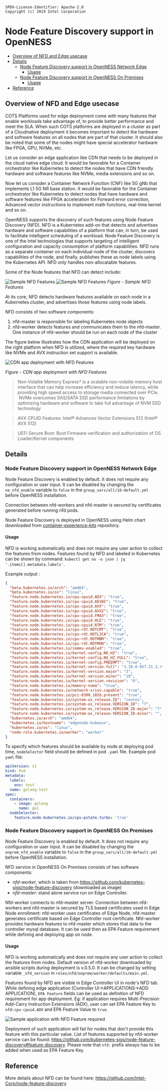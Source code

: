```text
SPDX-License-Identifier: Apache-2.0
Copyright (c) 2019 Intel Corporation
```
<!-- omit in toc -->
# Node Feature Discovery support in OpenNESS
- [Overview of NFD and Edge usecase](#overview-of-nfd-and-edge-usecase)
- [Details](#details)
  - [Node Feature Discovery support in OpenNESS Network Edge](#node-feature-discovery-support-in-openness-network-edge)
    - [Usage](#usage)
  - [Node Feature Discovery support in OpenNESS On Premises](#node-feature-discovery-support-in-openness-on-premises)
    - [Usage](#usage-1)
- [Reference](#reference)

## Overview of NFD and Edge usecase

COTS Platforms used for edge deployment come with many features that enable workloads take advantage of, to provide better performance and meet the SLA. When such COTS platforms are deployed in a cluster as part of a Cloudnative deployment it becomes important to detect the hardware and software features on all nodes that are part of that cluster. It should also be noted that some of the nodes might have special accelerator hardware like FPGA, GPU, NVMe, etc.

Let us consider an edge application like CDN that needs to be deployed in the cloud native edge cloud. It would be favorable for a Container orchestrator like Kubernetes to detect the nodes that have CDN friendly hardware and software features like NVMe, media extensions and so on.

Now let us consider a Container Network Function (CNF) like 5G gNb that implements L1 5G NR base station. It would be favorable for the Container orchestrator like Kubernetes to detect nodes that have hardware and software features like FPGA acceleration for Forward error correction, Advanced vector instructions to implement math functions, real-time kernel and so on.

OpenNESS supports the discovery of such features using Node Feature Discovery (NFD). NFD is a Kubernetes add-on that detects and advertises hardware and software capabilities of a platform that can, in turn, be used to facilitate intelligent scheduling of a workload. Node Feature Discovery is one of the Intel technologies that supports targeting of intelligent configuration and capacity consumption of platform capabilities. NFD runs as a separate container on each individual node of the cluster, discovers capabilities of the node, and finally, publishes these as node labels using the Kubernetes API. NFD only handles non-allocatable features.

Some of the Node features that NFD can detect include:

![Sample NFD Features](nfd-images/nfd1.png)
![Sample NFD Features](nfd-images/nfd2.png)
_Figure - Sample NFD Features_

At its core, NFD detects hardware features available on each node in a Kubernetes cluster, and advertises those features using node labels.

NFD consists of two software components:

1) nfd-master is responsible for labeling Kubernetes node objects
2) nfd-worker detects features and communicates them to the nfd-master. One instance of nfd-worker should be run on each node of the cluster

The figure below illustrates how the CDN application will be deployed on the right platform when NFD is utilized, where the required key hardware like NVMe and AVX instruction set support is available.

![CDN app deployment with NFD Features](nfd-images/nfd0.png)

_Figure - CDN app deployment with NFD Features_

> Non-Volatile Memory Express* is a scalable non-volatile memory host interface that can help increase efficiency and reduce latency, while providing high speed access to storage media connected over PCIe.  NVMe overcomes SAS/SATA SSD performance limitations by optimizing hardware and software to take full advantage of NVM SSD technology

> AVX CPUID Features: Intel® Advances Vector Extensions 512 (Intel® AVX 512)

> UEFI Secure Boot: Boot Firmware verification and authorization of OS Loader/Kernel  components

## Details

### Node Feature Discovery support in OpenNESS Network Edge

Node Feature Discovery is enabled by default. It does not require any configuration or user input. It can be disabled by changing the `ne_nfd_enable` variable to `false` in the `group_vars/all/10-default.yml` before OpenNESS installation.

Connection between nfd-workers and nfd-master is secured by certificates generated before running nfd pods.

Node Feature Discovery is deployed in OpenNESS using Helm chart downloaded from [container-experience-kits](https://github.com/intel/container-experience-kits/tree/master/roles/nfd-install/charts/node-feature-discovery) repository.

#### Usage

NFD is working automatically and does not require any user action to collect the features from nodes. Features found by NFD and labeled in Kubernetes can be shown by command: `kubectl get no -o json | jq '.items[].metadata.labels'`.

Example output :
```json
{
  "beta.kubernetes.io/arch": "amd64",
  "beta.kubernetes.io/os": "linux",
  "feature.node.kubernetes.io/cpu-cpuid.ADX": "true",
  "feature.node.kubernetes.io/cpu-cpuid.AESNI": "true",
  "feature.node.kubernetes.io/cpu-cpuid.AVX": "true",
  "feature.node.kubernetes.io/cpu-cpuid.AVX2": "true",
  "feature.node.kubernetes.io/cpu-cpuid.FMA3": "true",
  "feature.node.kubernetes.io/cpu-cpuid.HLE": "true",
  "feature.node.kubernetes.io/cpu-cpuid.RTM": "true",
  "feature.node.kubernetes.io/cpu-rdt.RDTCMT": "true",
  "feature.node.kubernetes.io/cpu-rdt.RDTL3CA": "true",
  "feature.node.kubernetes.io/cpu-rdt.RDTMBM": "true",
  "feature.node.kubernetes.io/cpu-rdt.RDTMON": "true",
  "feature.node.kubernetes.io/iommu-enabled": "true",
  "feature.node.kubernetes.io/kernel-config.NO_HZ": "true",
  "feature.node.kubernetes.io/kernel-config.NO_HZ_FULL": "true",
  "feature.node.kubernetes.io/kernel-config.PREEMPT": "true",
  "feature.node.kubernetes.io/kernel-version.full": "3.10.0-957.21.3.rt56.935.el7.x86_64",
  "feature.node.kubernetes.io/kernel-version.major": "3",
  "feature.node.kubernetes.io/kernel-version.minor": "10",
  "feature.node.kubernetes.io/kernel-version.revision": "0",
  "feature.node.kubernetes.io/memory-numa": "true",
  "feature.node.kubernetes.io/network-sriov.capable": "true",
  "feature.node.kubernetes.io/pci-0300_102b.present": "true",
  "feature.node.kubernetes.io/system-os_release.ID": "centos",
  "feature.node.kubernetes.io/system-os_release.VERSION_ID": "7",
  "feature.node.kubernetes.io/system-os_release.VERSION_ID.major": "7",
  "feature.node.kubernetes.io/system-os_release.VERSION_ID.minor": "",
  "kubernetes.io/arch": "amd64",
  "kubernetes.io/hostname": "edgenode-kubeovn",
  "kubernetes.io/os": "linux",
  "node-role.kubernetes.io/worker": "worker"
}
```

To specify which features should be available by node at deploying pod time, `nodeSelector` field should be defined in pod `.yaml` file. Example pod `yaml` file:

```yaml
apiVersion: v1
kind: Pod
metadata:
  labels:
    env: test
  name: golang-test
spec:
  containers:
    - image: golang
      name: go1
  nodeSelector:
    feature.node.kubernetes.io/cpu-pstate.turbo: 'true'
```

### Node Feature Discovery support in OpenNESS On Premises

Node Feature Discovery is enabled by default. It does not require any configuration or user input. It can be disabled by changing the `onprem_nfd_enable` variable to `false` in the `group_vars/all/10-default.yml` before OpenNESS installation.

NFD service in OpenNESS On Premises consists of two software components:

- *nfd-worker*, which is taken from https://github.com/kubernetes-sigs/node-feature-discovery (downloaded as image)
- *nfd-master*: stand alone service run on Edge Controller.

Nfd-worker connects to nfd-master server. Connection between nfd-workers and nfd-master is secured by TLS based certificates used in Edge Node enrollment: nfd-worker uses certificates of Edge Node, nfd-master generates certificate based on Edge Controller root certificate. Nfd-worker provides hardware features to nfd-master which stores that data to the controller mysql database. It can be used then as EPA Feature requirement while defining and deploying app on node.

#### Usage

NFD is working automatically and does not require any user action to collect the features from nodes.
Default version of nfd-worker downloaded by ansible scripts during deployment is v.0.5.0. It can be changed by setting variable `_nfd_version` in `roles/nfd/onprem/worker/defaults/main.yml`.

Features found by NFD are visible in Edge Controller UI in node's NFD tab. While defining edge application (Controller UI->APPLICATIONS->ADD APPLICATION), `EPA Feature` fields can be used as definition of NFD requirement for app deployment. Eg: if application requires Multi-Precision Add-Carry Instruction Extensions (ADX), user can set EPA Feature Key to `nfd:cpu-cpuid.ADX` and EPA Feature Value to `true`.

![Sample application with NFD Feature required](nfd-images/nfd3_onp_app.png)

Deployment of such application will fail for nodes that don't provide this feature with this particular value. List of features supported by nfd-worker service can be found: https://github.com/kubernetes-sigs/node-feature-discovery#feature-discovery. Please note that `nfd:` prefix always has to be added when used as EPA Feature Key.

## Reference
More details about NFD can be found here: https://github.com/Intel-Corp/node-feature-discovery
